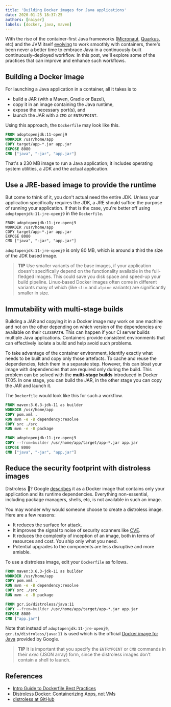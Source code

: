 ```yaml
---
title: 'Building Docker images for Java applications'
date: 2020-01-25 18:37:25
authors: [naiyer]
labels: [docker, java, maven]
---
```


With the rise of the container-first Java frameworks ([Micronaut](https://micronaut.io/), [Quarkus](https://quarkus.io/), etc) and the JVM itself [evolving](https://blogs.oracle.com/java-platform-group/java-se-support-for-docker-cpu-and-memory-limits) to work smoothly with containers, there's been never a better time to embrace Java in a continuously-built continuously-deployed workflow. In this post, we'll explore some of the practices that can improve and enhance such workflows.

## Building a Docker image

For launching a Java application in a container, all it takes is to 
- build a JAR (with a Maven, Gradle or Bazel), 
- copy it in an image containing the Java runtime,
- expose the necessary port(s), and 
- launch the JAR with a `CMD` or `ENTRYPOINT`. 

Using this approach, the `Dockerfile` may look like this.

```dockerfile
FROM adoptopenjdk:11-openj9
WORKDIR /usr/home/app
COPY target/app-*.jar app.jar
EXPOSE 8080
CMD ["java", "-jar", "app.jar"]
```

That's a 230 MB image to run a Java application; it includes operating system utilities, a JDK and the actual application.

## Use a JRE-based image to provide the runtime

But come to think of it, you don't actual need the entire JDK. Unless your application specifically requires the JDK, a JRE should suffice the purpose of running your application. If that is the case, you're better off using `adoptopenjdk:11-jre-openj9` in the `Dockerfile`.

```dockerfile{1}
FROM adoptopenjdk:11-jre-openj9
WORKDIR /usr/home/app
COPY target/app-*.jar app.jar
EXPOSE 8080
CMD ["java", "-jar", "app.jar"]
```

`adoptopenjdk:11-jre-openj9` is only 80 MB, which is around a third the size of the JDK based image.

> **TIP** Use smaller variants of the base images, if your application doesn't specifically depend on the functionality available in the full-fledged images. This could save you disk space and speed-up your build pipeline. Linux-based Docker images often come in different variants many of which (like `slim` and `alpine` variants) are significantly smaller in size.

## Immutability with multi-stage builds

Building a JAR and copying it in a Docker image may work on one machine and not on the other depending on which version of the dependencies are available on their `CLASSPATH`. This can happen if your CI server builds multiple Java applications. Containers provide consistent environments that can effectively isolate a build and help avoid such problems.

To take advantage of the container environment, identify exactly what needs to be built and copy only those artefacts. To cache and reuse the dependencies, fetch them in a separate step. However, this can bloat your image with dependencies that are required only during the build. This problem can be solved with the **multi-stage builds** introduced in Docker 17.05. In one stage, you can build the JAR, in the other stage you can copy the JAR and launch it. 

The `Dockerfile` would look like this for such a workflow.

```dockerfile
FROM maven:3.6.3-jdk-11 as builder
WORKDIR /usr/home/app
COPY pom.xml .
RUN mvn -e -B dependency:resolve
COPY src ./src
RUN mvn -e -B package

FROM adoptopenjdk:11-jre-openj9
COPY --from=builder /usr/home/app/target/app-*.jar app.jar
EXPOSE 8080
CMD ["java", "-jar", "app.jar"]
```

## Reduce the security footprint with distroless images

Distroless 🤔? Google [describes](https://github.com/GoogleContainerTools/distroless#distroless-docker-images) it as a Docker image that contains only your application and its runtime dependencies. Everything non-essential, including package managers, shells, etc, is not available in such an image.

You may wonder why would someone choose to create a distroless image. Here are a few reasons:
- It reduces the surface for attack. 
- It improves the signal to noise of security scanners like [CVE](https://cve.mitre.org/).
- It reduces the complexity of inception of an image, both in terms of resources and cost. You ship only what you need.
- Potential upgrades to the components are less disruptive and more amiable.

To use a distroless image, edit your `Dockerfile` as follows.

```dockerfile
FROM maven:3.6.3-jdk-11 as builder
WORKDIR /usr/home/app
COPY pom.xml .
RUN mvn -e -B dependency:resolve
COPY src ./src
RUN mvn -e -B package

FROM gcr.io/distroless/java:11
COPY --from=builder /usr/home/app/target/app-*.jar app.jar
EXPOSE 8080
CMD ["app.jar"]
```

Note that instead of `adoptopenjdk:11-jre-openj9`, `gcr.io/distroless/java:11` is used which is the official [Docker image for Java]((https://github.com/GoogleContainerTools/distroless/blob/master/java/README.md)) provided by Google.

> **TIP** It is important that you specify the `ENTRYPOINT` or `CMD` commands in their *exec* (JSON array) form, since the distroless images don't contain a shell to launch.

## References

- [Intro Guide to Dockerfile Best Practices](https://www.docker.com/blog/intro-guide-to-dockerfile-best-practices/)
- [Distroless Docker: Containerizing Apps, not VMs](https://www.youtube.com/watch?v=lviLZFciDv4)
- [distroless at GitHub](https://github.com/GoogleContainerTools/distroless)